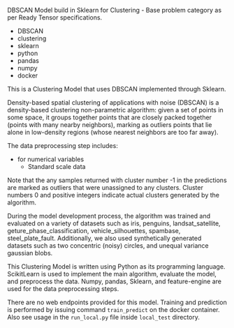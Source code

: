 DBSCAN Model build in Sklearn for Clustering - Base problem category as per Ready Tensor specifications.

- DBSCAN
- clustering
- sklearn
- python
- pandas
- numpy
- docker

This is a Clustering Model that uses DBSCAN implemented through Sklearn.

Density-based spatial clustering of applications with noise (DBSCAN) is a density-based clustering non-parametric algorithm: given a set of points in some space, it groups together points that are closely packed together (points with many nearby neighbors), marking as outliers points that lie alone in low-density regions (whose nearest neighbors are too far away).

The data preprocessing step includes:

- for numerical variables
  - Standard scale data

Note that the any samples returned with cluster number -1 in the predictions are marked as outliers that were unassigned to any clusters. Cluster numbers 0 and positive integers indicate actual clusters generated by the algorithm.

During the model development process, the algorithm was trained and evaluated on a variety of datasets such as iris, penguins, landsat_satellite, geture_phase_classification, vehicle_silhouettes, spambase, steel_plate_fault. Additionally, we also used synthetically generated datasets such as two concentric (noisy) circles, and unequal variance gaussian blobs.

This Clustering Model is written using Python as its programming language. ScikitLearn is used to implement the main algorithm, evaluate the model, and preprocess the data. Numpy, pandas, Sklearn, and feature-engine are used for the data preprocessing steps.

There are no web endpoints provided for this model. Training and prediction is performed by issuing command `train_predict` on the docker container. Also see usage in the `run_local.py` file inside `local_test` directory.
